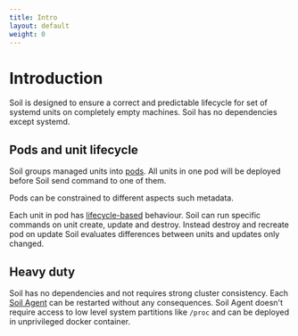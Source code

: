 ```yaml
---
title: Intro
layout: default
weight: 0
---
```


# Introduction

Soil is designed to ensure a correct and predictable lifecycle for set of systemd units on completely empty machines. Soil has no dependencies except systemd.

## Pods and unit lifecycle

Soil groups managed units into [pods]({{site.baseurl}}/pod). All units in one pod will be deployed before Soil send command to one of them. 

Pods can be constrained to different aspects such metadata.

Each unit in pod has [lifecycle-based]({{site.baseurl}}/pod/lifecycle) behaviour. Soil can run specific commands on unit create, update and destroy. Instead destroy and recreate pod on update Soil evaluates differences between units and updates only changed.

## Heavy duty

Soil has no dependencies and not requires strong cluster consistency. Each [Soil Agent]({{site.baseurl}}/agent) can be restarted without any consequences. Soil Agent doesn't require access to low level system partitions like `/proc` and can be deployed in unprivileged docker container. 


